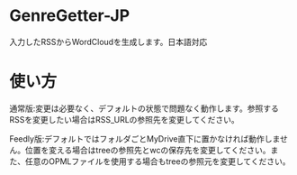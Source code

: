 # GenreGetter-JP
入力したRSSからWordCloudを生成します。日本語対応

# 使い方
通常版:変更は必要なく、デフォルトの状態で問題なく動作します。参照するRSSを変更したい場合はRSS_URLの参照先を変更してください。

Feedly版:デフォルトではフォルダごとMyDrive直下に置かなければ動作しません。位置を変える場合はtreeの参照先とwcの保存先を変更してください。また、任意のOPMLファイルを使用する場合もtreeの参照元を変更してください。
